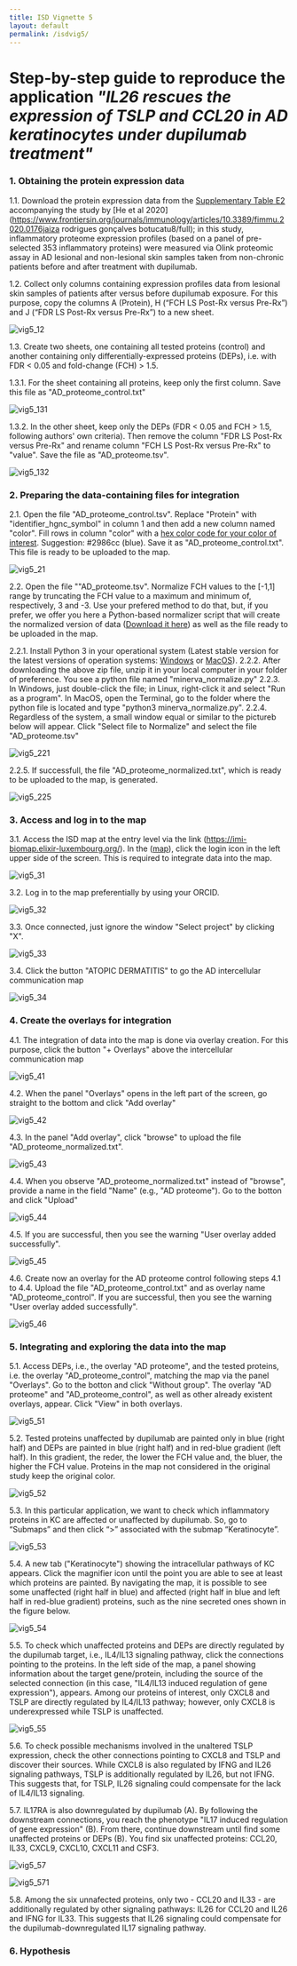 ```yaml
---
title: ISD Vignette 5
layout: default
permalink: /isdvig5/
---
```


# Step-by-step guide to reproduce the application *"IL26 rescues the expression of TSLP and CCL20 in AD keratinocytes under dupilumab treatment"*


### 1. Obtaining the protein expression data

1.1. Download the protein expression data from the [Supplementary Table E2](https://www.frontiersin.org/api/v4/articles/565656/file/Data_Sheet_1.XLSX/565656_supplementary-materials_datasheets_1_xlsx/1) accompanying the study by [He et al 2020](https://www.frontiersin.org/journals/immunology/articles/10.3389/fimmu.2020.0176jaiza rodrigues gonçalves botucatu8/full); in this study, inflammatory proteome expression profiles (based on a panel of pre-selected 353 inflammatory proteins) were measured via Olink proteomic assay in AD lesional and non-lesional skin samples taken from non-chronic patients before and after treatment with dupilumab.  


1.2. Collect only columns containing expression profiles data from lesional skin samples of patients after versus before dupilumab exposure. For this purpose, copy the columns A (Protein), H (“FCH LS Post-Rx versus Pre-Rx”) and J (“FDR LS Post-Rx versus Pre-Rx”) to a new sheet.

<!-- <img width="892" height="561" alt="image" src="https://github.com/user-attachments/assets/7c2a3907-7ffe-4796-bd10-9123c37bd651" /> -->

<!-- ![vig3_1](https://github.com/user-attachments/assets/7c2a3907-7ffe-4796-bd10-9123c37bd651) -->

![vig5_12](../pages/projects/isd/images/vig5_12.png)

1.3. Create two sheets, one containing all tested proteins (control) and another containing only differentially-expressed proteins (DEPs), i.e. with FDR < 0.05 and fold-change (FCH) > 1.5. 

1.3.1. For the sheet containing all proteins, keep only the first column. Save this file as "AD_proteome_control.txt"

<!-- <img width="945" height="529" alt="image" src="https://github.com/user-attachments/assets/523620e7-1d69-4756-894d-bd308c1b158a" /> -->

<!-- ![vig3_1](https://github.com/user-attachments/assets/523620e7-1d69-4756-894d-bd308c1b158a) -->

![vig5_131](../pages/projects/isd/images/vig5_131.png)


1.3.2. In the other sheet, keep only the DEPs (FDR < 0.05 and FCH > 1.5, following authors' own criteria). Then remove the column "FDR LS Post-Rx versus Pre-Rx" and rename column "FCH LS Post-Rx versus Pre-Rx" to "value". Save the file as "AD_proteome.tsv". 

<!-- <img width="883" height="566" alt="image" src="https://github.com/user-attachments/assets/bdef2529-98a2-4333-98a3-ec59865dc7bc" /> -->

<!-- ![vig3_1](https://github.com/user-attachments/assets/bdef2529-98a2-4333-98a3-ec59865dc7bc) -->

![vig5_132](../pages/projects/isd/images/vig5_132.png)



### 2. Preparing the data-containing files for integration

2.1. Open the file "AD_proteome_control.tsv". Replace "Protein" with "identifier_hgnc_symbol" in column 1 and then add a new column named "color". Fill rows in column "color" with a [hex color code for your color of interest](https://www.color-hex.com/color/). Suggestion: #2986cc (blue). Save it as "AD_proteome_control.txt". This file is ready to be uploaded to the map.

<!-- <img width="938" height="533" alt="image" src="https://github.com/user-attachments/assets/0c13c6bf-2739-42ba-9b86-59d36fcc2fdb" /> -->

<!-- ![vig3_1](https://github.com/user-attachments/assets/0c13c6bf-2739-42ba-9b86-59d36fcc2fdb) -->

![vig5_21](../pages/projects/isd/images/vig5_21.png)


2.2. Open the file ""AD_proteome.tsv". Normalize FCH values to the [-1,1] range by truncating the FCH value to a maximum and minimum of, respectively, 3 and -3. Use your prefered method to do that, but, if you prefer, we offer you here a Python-based normalizer script that will create the normalized version of data ([Download it here](/pages/projects/isd/minerva_normalize.zip)) as well as the file ready to be uploaded in the map.

2.2.1. Install Python 3 in your operational system (Latest stable version for the latest versions of operation systems: [Windows](https://www.python.org/ftp/python/3.13.5/python-3.13.5-amd64.exe) or [MacOS](https://www.python.org/ftp/python/3.13.5/python-3.13.5-macos11.pkg)). 
2.2.2. After downloading the above zip file, unzip it in your local computer in your folder of preference. You see a python file named "minerva_normalize.py"
2.2.3. In Windows, just double-click the file; in Linux, right-click it and select "Run as a program". In MacOS, open the Terminal, go to the folder where the python file is located and type "python3 minerva_normalize.py".
2.2.4. Regardless of the system, a small window equal or similar to the pictureb below will appear. Click "Select file to Normalize" and select the file "AD_proteome.tsv"

<!-- <img width="552" height="279" alt="image" src="https://github.com/user-attachments/assets/ea276913-a4bf-4528-b01f-dfbd938adc20" /> -->

<!-- ![vig3_1](https://github.com/user-attachments/assets/ea276913-a4bf-4528-b01f-dfbd938adc20) -->

![vig5_221](../pages/projects/isd/images/vig5_221.png)

2.2.5. If successfull, the file "AD_proteome_normalized.txt", which is ready to be uploaded to the map, is generated.

<!-- <img width="415" height="211" alt="image" src="https://github.com/user-attachments/assets/5aa31bd2-865f-45d7-81c8-8f33f1315eb5" /> -->

<!-- ![vig3_1](https://github.com/user-attachments/assets/5aa31bd2-865f-45d7-81c8-8f33f1315eb5) -->

![vig5_225](../pages/projects/isd/images/vig5_225.png)


### 3. Access and log in to the map

3.1. Access the ISD map at the entry level via the link (https://imi-biomap.elixir-luxembourg.org/). In the ([map](https://imi-biomap.elixir-luxembourg.org/)), click the login icon in the left upper side of the screen. This is required to integrate data into the map.
 
<!-- <img width="1022" height="489" alt="image" src="https://github.com/user-attachments/assets/94b53f4d-7c65-4502-8b46-dbd53c658676" /> -->

<!-- ![vig3_1](https://github.com/user-attachments/assets/94b53f4d-7c65-4502-8b46-dbd53c658676) -->

![vig5_31](../pages/projects/isd/images/vig5_31.png)


3.2. Log in to the map preferentially by using your ORCID. 

<!-- <img width="1019" height="491" alt="image" src="https://github.com/user-attachments/assets/acc57fb8-0e6f-485e-9921-8ccb3098994c" /> -->

<!-- ![vig3_1](https://github.com/user-attachments/assets/acc57fb8-0e6f-485e-9921-8ccb3098994c) -->

![vig5_32](../pages/projects/isd/images/vig5_32.png)

3.3. Once connected, just ignore the window "Select project" by clicking "X".

<!-- <img width="1019" height="491" alt="image" src="https://github.com/user-attachments/assets/a6d4d362-b76b-42e1-a7d8-e5c627247c9e" /> -->

<!-- ![vig3_1](https://github.com/user-attachments/assets/a6d4d362-b76b-42e1-a7d8-e5c627247c9e) -->

![vig5_33](../pages/projects/isd/images/vig5_33.png)

3.4. Click the button "ATOPIC DERMATITIS" to go the AD intercellular communication map 

<!-- <img width="1019" height="491" alt="image" src="https://github.com/user-attachments/assets/ee910213-6ec4-42f9-923c-0068bfe6e4df" /> -->

<!-- ![vig3_1](https://github.com/user-attachments/assets/ee910213-6ec4-42f9-923c-0068bfe6e4df) -->

![vig5_34](../pages/projects/isd/images/vig5_34.png)


### 4. Create the overlays for integration

4.1. The integration of data into the map is done via overlay creation. For this purpose, click the button "+ Overlays" above the intercellular communication map 

<!-- <img width="1017" height="491" alt="image" src="https://github.com/user-attachments/assets/a799d1a3-e138-4a29-b7c2-370be02b2386" /> -->

<!-- ![vig3_1](https://github.com/user-attachments/assets/a799d1a3-e138-4a29-b7c2-370be02b2386) -->

![vig5_41](../pages/projects/isd/images/vig5_41.png)


4.2. When the panel "Overlays" opens in the left part of the screen, go straight to the bottom and click "Add overlay" 

<!-- <img width="1019" height="491" alt="image" src="https://github.com/user-attachments/assets/4bad673d-76fd-4398-a4d9-27e17bedff37" /> -->

<!-- ![vig3_1](https://github.com/user-attachments/assets/4bad673d-76fd-4398-a4d9-27e17bedff37) -->

![vig5_42](../pages/projects/isd/images/vig5_42.png)

4.3. In the panel "Add overlay", click "browse" to upload the file "AD_proteome_normalized.txt".

<!-- <img width="1019" height="491" alt="image" src="https://github.com/user-attachments/assets/9c48cccf-b9ce-4404-b18d-27e6c6f4826e" /> -->

<!-- ![vig3_1](https://github.com/user-attachments/assets/9c48cccf-b9ce-4404-b18d-27e6c6f4826e) -->

![vig5_43](../pages/projects/isd/images/vig5_43.png)

4.4. When you observe "AD_proteome_normalized.txt" instead of "browse", provide a name in the field "Name" (e.g., "AD proteome"). Go to the botton and click "Upload"

<!-- <img width="1018" height="491" alt="image" src="https://github.com/user-attachments/assets/9ac28fed-fbe3-467c-9826-864689f933b9" /> -->

<!-- ![vig3_1](https://github.com/user-attachments/assets/9ac28fed-fbe3-467c-9826-864689f933b9) -->

![vig5_44](../pages/projects/isd/images/vig5_44.png)

4.5. If you are successful, then you see the warning "User overlay added successfully". 

<!-- <img width="1017" height="491" alt="image" src="https://github.com/user-attachments/assets/d0a1a048-2306-4430-91f4-cdb12056b349" /> -->

<!-- ![vig3_1](https://github.com/user-attachments/assets/d0a1a048-2306-4430-91f4-cdb12056b349) -->

![vig5_45](../pages/projects/isd/images/vig5_45.png)


4.6. Create now an overlay for the AD proteome control following steps 4.1 to 4.4. Upload the file "AD_proteome_control.txt" and as overlay name "AD_proteome_control". If you are successful, then you see the warning "User overlay added successfully". 

<!-- <img width="1018" height="491" alt="image" src="https://github.com/user-attachments/assets/0222939d-b941-4ae7-842e-2054ddfa2ab0" /> -->

<!-- ![vig3_1](https://github.com/user-attachments/assets/0222939d-b941-4ae7-842e-2054ddfa2ab0) -->

![vig5_46](../pages/projects/isd/images/vig5_46.png)



### 5. Integrating and exploring the data into the map

5.1. Access DEPs, i.e., the overlay "AD proteome", and the tested proteins, i.e. the overlay "AD_proteome_control", matching the map via the panel "Overlays". Go to the botton and click "Without group". The overlay "AD proteome" and "AD_proteome_control", as well as other already existent overlays, appear. Click "View" in both overlays.

<!-- <img width="1021" height="490" alt="image" src="https://github.com/user-attachments/assets/cf7960ce-a60e-4ec8-a495-8c18b6dc2115" /> -->

<!-- ![vig3_1](https://github.com/user-attachments/assets/cf7960ce-a60e-4ec8-a495-8c18b6dc2115) -->

![vig5_51](../pages/projects/isd/images/vig5_51.png)



5.2. Tested proteins unaffected by dupilumab are painted only in blue (right half) and DEPs are painted in blue (right half) and in red-blue gradient (left half). In this gradient, the reder, the lower the FCH value and, the bluer, the higher the FCH value. Proteins in the map not considered in the original study keep the original color. 

<!-- <img width="1018" height="491" alt="image" src="https://github.com/user-attachments/assets/eaea7206-0f77-468c-87e1-e71386c25a3d" /> -->

<!-- ![vig3_1](https://github.com/user-attachments/assets/eaea7206-0f77-468c-87e1-e71386c25a3d) -->

![vig5_52](../pages/projects/isd/images/vig5_52.png)


5.3. In this particular application, we want to check which inflammatory proteins in KC are affected or unaffected by dupilumab. So, go to “Submaps” and then click “>” associated with the submap “Keratinocyte”.

<!-- <img width="1021" height="490" alt="image" src="https://github.com/user-attachments/assets/4f50970b-3cd3-466c-8e60-e5d536af3336" /> -->

<!-- ![vig3_1](https://github.com/user-attachments/assets/4f50970b-3cd3-466c-8e60-e5d536af3336) -->

![vig5_53](../pages/projects/isd/images/vig5_53.png)


5.4. A new tab ("Keratinocyte") showing the intracellular pathways of KC appears. Click the magnifier icon until the point you are able to see at least which proteins are painted. By navigating the map, it is possible to see some unaffected (right half in blue) and affected (right half in blue and left half in red-blue gradient) proteins, such as the nine secreted ones shown in the figure below. 

<!-- <img width="1849" height="500" alt="image" src="https://github.com/user-attachments/assets/a9b1fe12-2857-46c8-8aea-133eadae7106" /> -->

<!-- ![vig3_1](https://github.com/user-attachments/assets/a9b1fe12-2857-46c8-8aea-133eadae7106) -->

![vig5_54](../pages/projects/isd/images/vig5_54.png)


5.5. To check which unaffected proteins and DEPs are directly regulated by the dupilumab target, i.e., IL4/IL13 signaling pathway, click the connections pointing to the proteins. In the left side of the map, a panel showing information about the target gene/protein, including the source of the selected connection (in this case, "IL4/IL13 induced regulation of gene expression"), appears. Among our proteins of interest, only CXCL8 and TSLP are directly regulated by IL4/IL13 pathway; however, only CXCL8 is underexpressed while TSLP is unaffected.

<!-- <img width="963" height="519" alt="image" src="https://github.com/user-attachments/assets/4a4226bb-7956-4983-8642-b62ea60d4274" /> -->

<!-- ![vig3_1](https://github.com/user-attachments/assets/4a4226bb-7956-4983-8642-b62ea60d4274) -->

![vig5_55](../pages/projects/isd/images/vig5_55.png)

5.6. To check possible mechanisms involved in the unaltered TSLP expression, check the other connections pointing to CXCL8 and TSLP and discover their sources. While CXCL8 is also regulated by IFNG and IL26 signaling pathways, TSLP is additionally regulated by IL26, but not IFNG. This suggests that, for TSLP, IL26 signaling could compensate for the lack of IL4/IL13 signaling.



5.7. IL17RA is also downregulated by dupilumab (A). By following the downstream connections, you reach the phenotype "IL17 induced regulation of gene expression" (B). From there, continue downstream until find some unaffected proteins or DEPs (B). You find six unaffected proteins: CCL20, IL33, CXCL9, CXCL10, CXCL11 and CSF3.

<!-- <img width="1000" height="485" alt="image" src="https://github.com/user-attachments/assets/6bd50fd7-454c-4b81-b58e-9b5d7a75f81d" /> -->

<!-- ![vig3_1](https://github.com/user-attachments/assets/6bd50fd7-454c-4b81-b58e-9b5d7a75f81d) -->

![vig5_57](../pages/projects/isd/images/vig5_57.png)

<!-- <img width="1000" height="370" alt="image" src="https://github.com/user-attachments/assets/0e367f87-6b68-4512-9b27-c75f8aa0aa3b" /> -->

<!-- ![vig3_1](https://github.com/user-attachments/assets/0e367f87-6b68-4512-9b27-c75f8aa0aa3b) -->

![vig5_571](../pages/projects/isd/images/vig5_571.png)

5.8. Among the six unnafected proteins, only two - CCL20 and IL33 - are additionally regulated by other signaling pathways: IL26 for CCL20 and IL26 and IFNG for IL33. This suggests that IL26 signaling could compensate for the dupilumab-downregulated IL17 signaling pathway.




### 6. Hypothesis



